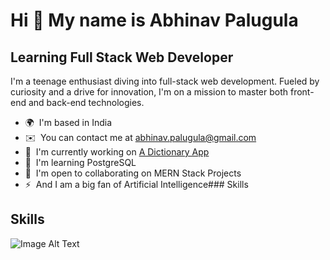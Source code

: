 Hi 👋 My name is Abhinav Palugula
=================================

Learning Full Stack Web Developer
---------------------------------

I'm a teenage enthusiast diving into full-stack web development. Fueled by curiosity and a drive for innovation, I'm on a mission to master both front-end and back-end technologies.

*   🌍  I'm based in India
*   ✉️  You can contact me at [abhinav.palugula@gmail.com](mailto:abhinav.palugula@gmail.com)
*   🚀  I'm currently working on [A Dictionary App](http://dictionary-plxd.onrender.com)
*   🧠  I'm learning PostgreSQL
*   🤝  I'm open to collaborating on MERN Stack Projects
*   ⚡  And I am a big fan of Artificial Intelligence### Skills 
<h2>Skills</h2>

![Image Alt Text]([https://skillicons.dev/icons?i=react,html,css,js,bootstrap,jquery](https://skillicons.dev/icons?i=mongodb,express,react,nodejs,html,css,js,bootstrap,jquery,py,c,postman,git)https://skillicons.dev/icons?i=mongodb,express,react,nodejs,html,css,js,bootstrap,jquery,py,c,postman,git)
